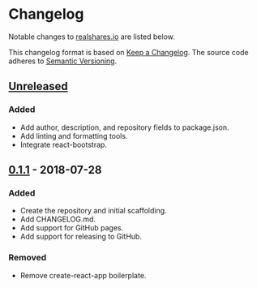 # Changelog

Notable changes to [realshares.io](https://realshares.io) are listed below.

This changelog format is based on [Keep a Changelog](http://keepachangelog.com/en/1.0.0/).
The source code adheres to [Semantic Versioning](http://semver.org/spec/v2.0.0.html).

## [Unreleased]

### Added

- Add author, description, and repository fields to package.json.
- Add linting and formatting tools.
- Integrate react-bootstrap.

## [0.1.1][] - 2018-07-28

### Added

- Create the repository and initial scaffolding.
- Add CHANGELOG.md.
- Add support for GitHub pages.
- Add support for releasing to GitHub.

### Removed

- Remove create-react-app boilerplate.

[Unreleased]: https://github.com/RealShares/realshares.github.io/compare/v0.1.1...HEAD
[0.1.1]: https://github.com/RealShares/realshares.github.io/tree/v0.1.1
